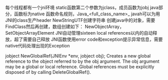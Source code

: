 每个线程都有一个jni环境
static函数第二个参数为jclass，成员函数为jobj
java部分，函数标为native
函数命名规则，Java_<full_class_name>_<method>
javah可以为用JNI的class生产header
NewStringUTF创建字符串
创建java中的对象，需要FindClass然后再创建，数组创建如下：
    NewObjectArray，SetObjectArrayElement
JNI自动管理sixteen local references以内的自动释放，超了需要自己释放
JNI函数使用error code和exception提示异常信息，需要native代码处理出现的Exception

jobject NewGlobalRef(JNIEnv *env, jobject obj);
Creates a new global reference to the object referred to by the obj argument. The obj argument may be a global or local reference. Global references must be explicitly disposed of by calling DeleteGlobalRef().
